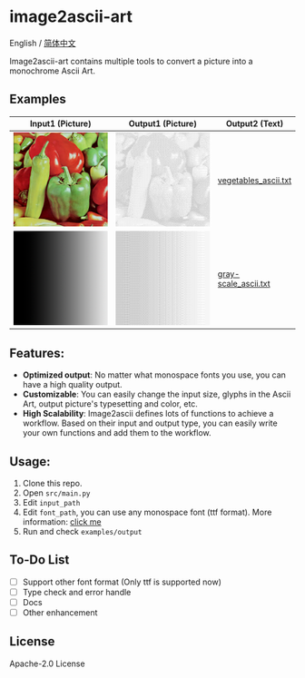 # image2ascii-art

English / [简体中文](.github/resources/mainpage/README_CHS.md)

Image2ascii-art contains multiple tools to convert a picture into a monochrome Ascii Art.

## Examples
| Input1 (Picture)                                             | Output1 (Picture)                                                        | Output2 (Text)                                               |
|--------------------------------------------------------------|--------------------------------------------------------------------------|--------------------------------------------------------------|
| ![vegetables.png](.github/resources/mainpage/vegetables.png) | ![vegetables_ascii.png](.github/resources/mainpage/vegetables_ascii.png) | [vegetables_ascii.txt](examples/output/vegetables_ascii.txt) |
| ![gray-scale.png](.github/resources/mainpage/gray-scale.png) | ![gray-scale_ascii.png](.github/resources/mainpage/gray-scale_ascii.png) | [gray-scale_ascii.txt](examples/output/gray-scale_ascii.txt) |

## Features:
* **Optimized output**: No matter what monospace fonts you use, you can have a high quality output.
* **Customizable**: You can easily change the input size, glyphs in the Ascii Art, output picture's typesetting and color, etc.
* **High Scalability**: Image2ascii defines lots of functions to achieve a workflow. Based on their input and output type, you can easily write your own functions and add them to the workflow.

## Usage:
1. Clone this repo.
2. Open `src/main.py`
3. Edit `input_path`
4. Edit `font_path`, you can use any monospace font (ttf format). More information: [click me](assets/README.md)
5. Run and check `examples/output`

## To-Do List
- [ ] Support other font format (Only ttf is supported now)
- [ ] Type check and error handle
- [ ] Docs
- [ ] Other enhancement

## License
Apache-2.0 License